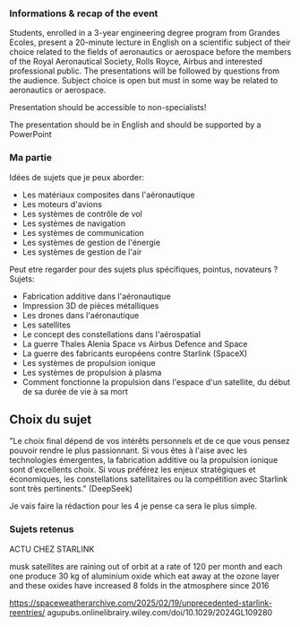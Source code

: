 ### Informations & recap of the event
Students, enrolled in a 3-year engineering degree program from Grandes Ecoles, present
a 20-minute lecture in English on a scientific subject of their choice related to the fields of
aeronautics or aerospace before the members of the Royal Aeronautical Society, Rolls
Royce, Airbus and interested professional public. The presentations will be followed by
questions from the audience.
Subject choice is open but must in some way be related to aeronautics or aerospace.

Presentation should be accessible to non-specialists!

The presentation should be in English and should be supported by a PowerPoint

### Ma partie

Idées de sujets que je peux aborder:
- Les matériaux composites dans l'aéronautique
- Les moteurs d'avions
- Les systèmes de contrôle de vol
- Les systèmes de navigation
- Les systèmes de communication
- Les systèmes de gestion de l'énergie
- Les systèmes de gestion de l'air

Peut etre regarder pour des sujets plus spécifiques, pointus, novateurs ?
Sujets:

- Fabrication additive dans l'aéronautique
- Impression 3D de pièces métalliques
- Les drones dans l'aéronautique
- Les satellites
- Le concept des constellations dans l'aérospatial
- La guerre Thales Alenia Space vs Airbus Defence and Space
- La guerre des fabricants européens contre Starlink (SpaceX)
- Les systèmes de propulsion ionique
- Les systèmes de propulsion à plasma
- Comment fonctionne la propulsion dans l'espace d'un satellite, du début de sa durée de vie à sa mort

## Choix du sujet

"Le choix final dépend de vos intérêts personnels et de ce que vous pensez pouvoir rendre le plus passionnant. Si vous êtes à l'aise avec les technologies émergentes, la fabrication additive ou la propulsion ionique sont d'excellents choix. Si vous préférez les enjeux stratégiques et économiques, les constellations satellitaires ou la compétition avec Starlink sont très pertinents." (DeepSeek)


Je vais faire la rédaction pour les 4 je pense ca sera le plus simple.

### Sujets retenus

ACTU CHEZ STARLINK

musk satellites are raining out of orbit at a rate of 120 per month and each one produce 30 kg of aluminium oxide which eat away at the ozone layer and these oxides have increased 8 folds in the atmosphere since 2016

https://spaceweatherarchive.com/2025/02/19/unprecedented-starlink-reentries/
agupubs.onlinelibrairy.wiley.com/doi/10.1029/2024GL109280